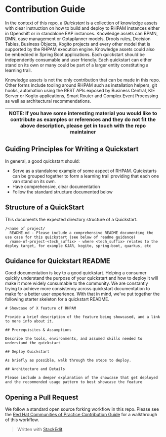 ﻿

# Contribution Guide

In the context of this repo, a _Quickstart_ is a collection of knowledge assets with clear instruction on how to build and deploy to RHPAM  instances either in Openshift or in standalone EAP instances. Knowledge assets can BPMN, DMN, case management or Optaplanner models, Drools rules, Decision Tables, Business Objects, Kogito projects and every other model that is supported by the RHPAM execution engine. Knowledge assets could also be embedded in Spring Boot applications. Each quickstart should be independently consumable and user friendly. Each quickstart can either stand on its own or many could be part of a larger entity constituting a learning trail.

Knowledge assets is not the only contribution that can be made in this repo. Other forms include tooling around RHPAM such as installation helpers, git hooks, automation using the REST APIs exposed by Business Central, KIE Server or Kogito applications, Smart Router and Complex Event Processing as well as architectural recommendations. 

| NOTE: If you have some interesting material you would like to contribute as examples or references and they do not fit the above description, please get in touch with the repo maintainer  |
| --- |

## Guiding Principles for Writing a Quickstart

In general, a good quickstart should:

- Serve as a standalone example of some aspect of RHPAM. Quickstarts can be grouped together to form a learning trail providing that each one van stand on its own. 
- Have comprehensive, clear documentation
- Follow the standard structure documented below

## Structure of a QuickStart

This documents the expected directory structure of a Quickstart.

```
/<name of project/
  README.md - Please include a comprehensive README documenting the use case for this quickstart (see below of readme guidance)
  /name-of-project-<tech_suffix> - where <tech_suffix> relates to the deploy target, for example KJAR, kogito, spring-boot, quarkus, etc
```

## Guidance for Quickstart README

Good documentation is key to a good quickstart. Helping a consumer quickly understand the purpose of your quickstart and how to deploy it will make it more widely consumable to the community. We are constantly trying to achieve more consistency across quickstart documentation to make for a better user experience. With that in mind, we've put together the following starter skeleton for a quickstart README.

```
# Showcase of X feature of RHPAM

Provide a brief description of the feature being showcased, and a link to more info about it.

## Prerequisites & Assumptions

Describe the tools, environments, and assumed skills needed to understand the quickstart

## Deploy Quickstart

As briefly as possible, walk through the steps to deploy.

## Architecture and Details

Please include a deeper explanation of the showcase that get deployed and the recommended usage pattern to best showcase the feature
```

## Opening a Pull Request

We follow a standard open source forking workflow in this repo. Please see the [Red Hat Communities of Practice Contribution Guide](https://redhat-cop.github.io/contrib/) for a walkthrough of this workflow.

> Written with [StackEdit](https://stackedit.io/).

